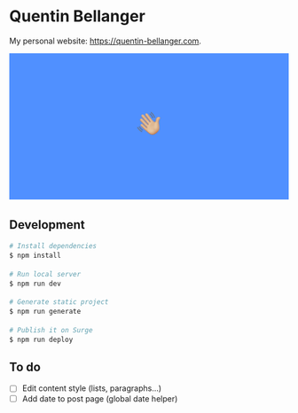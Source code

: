 # Quentin Bellanger

My personal website: https://quentin-bellanger.com.

![Quentin Bellanger's website](/static/og.png)

## Development

``` bash
# Install dependencies
$ npm install

# Run local server
$ npm run dev

# Generate static project
$ npm run generate

# Publish it on Surge
$ npm run deploy
```

## To do

- [ ] Edit content style (lists, paragraphs...)
- [ ] Add date to post page (global date helper)
